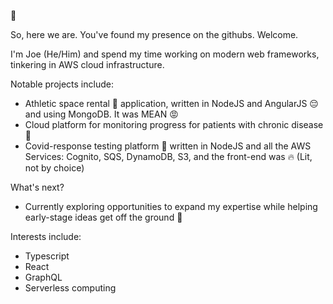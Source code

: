 👋

So, here we are. You've found my presence on the githubs. Welcome.

I'm Joe (He/Him) and spend my time working on modern web frameworks, tinkering in AWS cloud infrastructure.

Notable projects include:

- Athletic space rental 🏀 application, written in NodeJS and AngularJS 😔 and using MongoDB. It was MEAN 😡
- Cloud platform for monitoring progress for patients with chronic disease 💨
- Covid-response testing platform 💉 written in NodeJS and all the AWS Services: Cognito, SQS, DynamoDB, S3, and the front-end was 🔥 (Lit, not by choice)

What's next?

- Currently exploring opportunities to expand my expertise while helping early-stage ideas get off the ground 🚀

Interests include:

- Typescript
- React
- GraphQL
- Serverless computing
